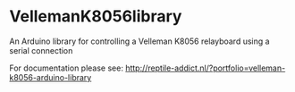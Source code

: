 # VellemanK8056library
An Arduino library for controlling a Velleman K8056 relayboard using a serial connection

For documentation please see: http://reptile-addict.nl/?portfolio=velleman-k8056-arduino-library

